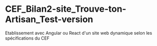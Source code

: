 # CEF_Bilan2-site_Trouve-ton-Artisan_Test-version
Etablissement avec Angular ou React d'un site web dynamique selon les spécifications du CEF
